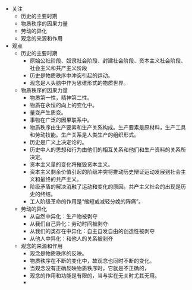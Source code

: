 - 关注
	- 历史的主要时期
	- 物质秩序的因果力量
	- 劳动的异化
	- 观念的来源和作用
- 观点
	- 历史的主要时期
		- 原始公社阶段、奴隶社会阶段、封建社会阶段、资本主义社会阶段、社会主义和共产主义阶段
		- 历史是物质秩序中冲突引起的运动。
		- 观念是人头脑中作为思维形式的物质世界。
	- 物质秩序的因果力量
		- 物质第一性，精神第二性。
		- 物质在永恒的向上的变化中。
		- 量变产生质变。
		- 事物在广泛的因果联系中。
		- 物质秩序由生产要素和生产关系构成。生产要素是原材料，生产工具和劳动技能。生产关系是人类生产的组织形式。
		- 历史是广义上决定论的。
		- 历史中人的思想和行为由他们的相互关系和他们和生产资料的关系所决定。
		- 资本主义量的变化将摧毁资本主义。
		- 资本主义剩余价值引起的阶级冲突将推动历史辩证运动发展到社会主义和最终的共产主义。
		- 阶级矛盾的解决消融了运动和变化的原因。共产主义社会的出现是历史的终结。
		- 工人阶级革命的作用是“缩短或减轻分娩的阵痛”。
	- 劳动的异化
		- 从自然中异化：生产物被剥夺
		- 从我们自己异化：劳动时间被剥夺
		- 从我们的类存在中异化：自主自发自由的创造性被剥夺
		- 从他人中异化：和他人的关系被剥夺
	- 观念的来源和作用
		- 观念是物质秩序的反映。
		- 物质秩序在不断的变化中，故观念也同时不断的变化。
		- 当观念没有正确反映物质秩序时，它就是不正确的，
		- 观念的作用和功能是有限的，当与实在无关时尤其无用。
		-